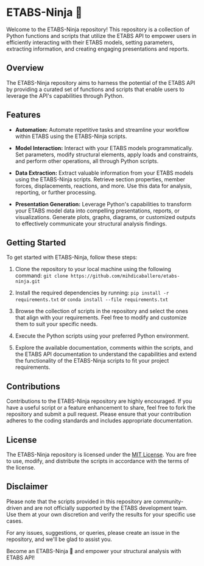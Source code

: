 # ETABS-Ninja 🥷

Welcome to the ETABS-Ninja repository! This repository is a collection of Python functions and scripts that utilize the ETABS API to empower users in efficiently interacting with their ETABS models, setting parameters, extracting information, and creating engaging presentations and reports.

## Overview

The ETABS-Ninja repository aims to harness the potential of the ETABS API by providing a curated set of functions and scripts that enable users to leverage the API's capabilities through Python.

## Features

- **Automation:** Automate repetitive tasks and streamline your workflow within ETABS using the ETABS-Ninja scripts. 

- **Model Interaction:** Interact with your ETABS models programmatically. Set parameters, modify structural elements, apply loads and constraints, and perform other operations, all through Python scripts.

- **Data Extraction:** Extract valuable information from your ETABS models using the ETABS-Ninja scripts. Retrieve section properties, member forces, displacements, reactions, and more. Use this data for analysis, reporting, or further processing.

- **Presentation Generation:** Leverage Python's capabilities to transform your ETABS model data into compelling presentations, reports, or visualizations. Generate plots, graphs, diagrams, or customized outputs to effectively communicate your structural analysis findings.

## Getting Started

To get started with ETABS-Ninja, follow these steps:

1. Clone the repository to your local machine using the following command:
`git clone https://github.com/mihdicaballero/etabs-ninja.git`

2. Install the required dependencies by running:
`pip install -r requirements.txt` or `conda install --file requirements.txt`

3. Browse the collection of scripts in the repository and select the ones that align with your requirements. Feel free to modify and customize them to suit your specific needs.

4. Execute the Python scripts using your preferred Python environment. 

5. Explore the available documentation, comments within the scripts, and the ETABS API documentation to understand the capabilities and extend the functionality of the ETABS-Ninja scripts to fit your project requirements.

## Contributions

Contributions to the ETABS-Ninja repository are highly encouraged. If you have a useful script or a feature enhancement to share, feel free to fork the repository and submit a pull request. Please ensure that your contribution adheres to the coding standards and includes appropriate documentation.

## License

The ETABS-Ninja repository is licensed under the [MIT License](LICENSE). You are free to use, modify, and distribute the scripts in accordance with the terms of the license.

## Disclaimer

Please note that the scripts provided in this repository are community-driven and are not officially supported by the ETABS development team. Use them at your own discretion and verify the results for your specific use cases.

For any issues, suggestions, or queries, please create an issue in the repository, and we'll be glad to assist you.

Become an ETABS-Ninja 🥷 and empower your structural analysis with ETABS API!

